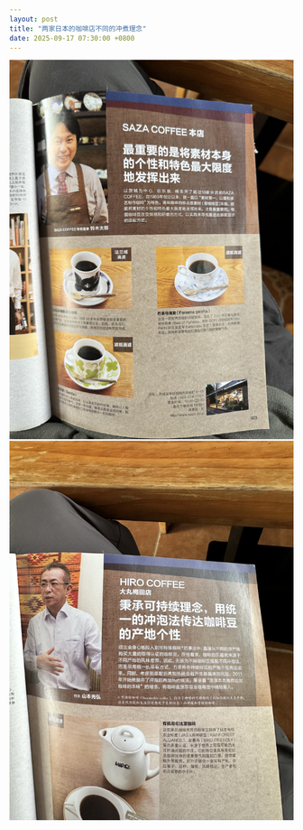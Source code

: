 ```yaml
---
layout: post
title: "两家日本的咖啡店不同的冲煮理念"
date: 2025-09-17 07:30:00 +0800
---
```


![saza](/assets/images/2025/09/17/IMG_8522.jpeg)
![hiro](/assets/images/2025/09/17/IMG_8523.jpeg)
